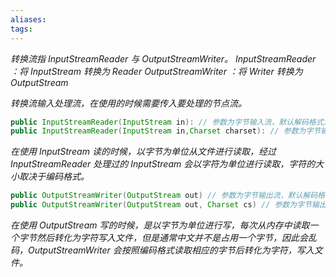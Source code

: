 ```yaml
---
aliases: 
tags: 
---
```

*转换流指 InputStreamReader 与 OutputStreamWriter。*
*InputStreamReader ：将 InputStream 转换为 Reader*
*OutputStreamWriter ：将 Writer 转换为 OutputStream*

*转换流输入处理流，在使用的时候需要传入要处理的节点流。*

```java
public InputStreamReader(InputStream in): // 参数为字节输入流，默认解码格式为UTF-8
public InputStreamReader(InputStream in,Charset charset): // 参数为字节输入流和指定的解码格式charset
```

*在使用 InputStream 读的时候，以字节为单位从文件进行读取，经过 InputStreamReader 处理过的 InputStream 会以字符为单位进行读取，字符的大小取决于编码格式。*

```java
public OutputStreamWriter(OutputStream out) // 参数为字节输出流，默认解码格式为UTF-8
public OutputStreamWriter(OutputStream out, Charset cs) // 参数为字节输出流和指定的解码格式charset
```

*在使用 OutputStream 写的时候，是以字节为单位进行写，每次从内存中读取一个字节然后转化为字符写入文件，但是通常中文并不是占用一个字节，因此会乱码，OutputStreamWriter 会按照编码格式读取相应的字节后转化为字符，写入文件。*
